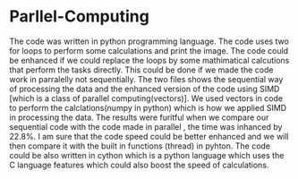 # Parllel-Computing
The code was written in python programming language. The code uses two for loops to perform some calculations and print the image. The code could be enhanced if we could replace the loops by some mathimatical calcutions that perform  the tasks directly. This could be done if we made the code work in parralelly not sequentially. 
The  two files shows the sequential way of processing  the data and  the enhanced version of the code using  SIMD [which is a class of parallel computing(vectors)]. We used vectors in code to  perform the calclations(numpy in python) which is  how we applied SIMD in processing the data.
The results were furitful when we compare our sequential code with the code made in parallel , the time was inhanced by 22.8%.
I am sure that the code speed could be better enhanced and we will then compare it with the built in functions (thread) in pyhton. The code could be also written in cython which is a python language which uses the C language features which could also boost the speed of calculations.
